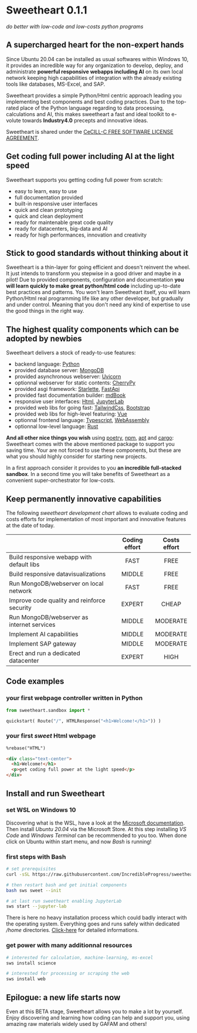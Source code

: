# Sweetheart **0.1.1**
*do better with low-code and low-costs python programs*

## A supercharged heart for the non-expert hands

Since Ubuntu 20.04 can be installed as usual softwares within Windows 10, it provides an incredible way for any organization to develop, deploy, and administrate **powerful responsive webapps including AI** on its own local network keeping high capabilities of integration with the already existing tools like databases, MS-Excel, and SAP.

Sweetheart provides a simple Python/Html centric approach leading you implementing best components and best coding practices. Due to the top-rated place of the Python language regarding to data processing, calculations and AI, this makes sweetheart a fast and ideal toolkit to e-volute towards **Industry4.0** precepts and innovative ideas.

Sweetheart is shared under the [CeCILL-C FREE SOFTWARE LICENSE AGREEMENT](https://github.com/IncredibleProgress/sweetheart.py/blob/master/LICENSE).

## Get coding full power including AI at the light speed

Sweetheart supports you getting coding full power from scratch:

- easy to learn, easy to use
- full documentation provided
- built-in responsive user interfaces
- quick and clean prototyping
- quick and clean deployment
- ready for maintenable great code quality
- ready for datacenters, big-data and AI
- ready for high performances, innovation and creativity

## Stick to good standards without thinking about it

Sweetheart is a thin-layer for going efficient and doesn't reinvent the wheel. It just intends to transform you stepwise in a good driver and maybe in a pilot! Due to provided components, configuration and documentation **you will learn quickly to make great python/html code** including up-to-date best practices and patterns. You won't learn Sweetheart itself, you will learn Python/Html real programming life like any other developer, but gradually and under control. Meaning that you don't need any kind of expertise to use the good things in the right way.

## The highest quality components which can be adopted by newbies

Sweetheart delivers a stock of ready-to-use features:

- backend language: [Python](https://www.python.org/)
- provided database server: [MongoDB](https://www.mongodb.com/)
- provided asynchronous webserver: [Uvicorn](https://www.uvicorn.org/)
- optionnal webserver for static contents: [CherryPy](https://cherrypy.org/)
- provided asgi framework: [Starlette](https://www.starlette.io/), [FastApi](https://fastapi.tiangolo.com/)
- provided fast documentation builder: [mdBook](https://rust-lang.github.io/mdBook/index.html)
- responsive user interfaces: [Html](https://www.w3schools.com/), [JupyterLab](https://jupyter.org/)
- provided web libs for going fast: [TailwindCss](https://tailwindcss.com/), [Bootstrap](https://getbootstrap.com/)
- provided web libs for high-level featuring: [Vue](https://vuejs.org/)
- optionnal frontend language: [Typescript](https://www.typescriptlang.org/), [WebAssembly](https://www.assemblyscript.org/)
- optionnal low-level language: [Rust](https://www.rust-lang.org/)

**And all other nice things you wish** using [poetry](https://python-poetry.org/), [npm](https://docs.npmjs.com/about-npm/), [apt](https://en.wikipedia.org/wiki/APT_(software)) and [cargo](https://doc.rust-lang.org/cargo/): Sweetheart comes with the above mentioned package to support you saving time. Your are not forced to use these components, but these are what you should highly consider for starting new projects.

In a first approach consider it provides to you **an incredible full-stacked sandbox**. In a second time you will take benefits of Sweetheart as a convenient super-orchestrator for low-costs.

## Keep permanently innovative capabilities

The following *sweetheart development chart* allows to evaluate coding and costs efforts for implementation of most important and innovative features at the date of today.

|                                              | Coding effort | Costs effort |
| :------------------------------------------- | :-----------: | :----------: |
| Build responsive webapp with default libs    | FAST          | FREE         |
| Build responsive datavisualizations          | MIDDLE        | FREE         |
| Run MongoDB/webserver on local network       | FAST          | FREE         |
| Improve code quality and reinforce security  | EXPERT        | CHEAP        |
| Run MongoDB/webserver as internet services   | MIDDLE        | MODERATE     |
| Implement AI capabilities                    | MIDDLE        | MODERATE     |
| Implement SAP gateway                        | MIDDLE        | MODERATE     |
| Erect and run a dedicated datacenter         | EXPERT        | HIGH         |

## Code examples

### your first webpage controller written in Python

``` python
from sweetheart.sandbox import *

quickstart( Route("/", HTMLResponse("<h1>Welcome!</h1>")) )
```

### your first *sweet* Html webpage

``` html
%rebase("HTML")

<div class="text-center">
  <h1>Welcome!</h1>
  <p>get coding full power at the light speed</p>
</div>
```

## Install and run Sweetheart

### set WSL on Windows 10

Discovering what is the WSL, have a look at the [Microsoft documentation](https://docs.microsoft.com/en-us/windows/wsl/about). Then install *Ubuntu 20.04* via the Microsoft Store. At this step installing *VS Code* and *Windows Terminal* can be recommended to you too. When done click on Ubuntu within start menu, and now *Bash* is running!

### first steps with Bash

``` bash
# set prerequisites
curl -sSL https://raw.githubusercontent.com/IncredibleProgress/sweetheart.py/master/get-sweetheart.py | python3 -

# then restart bash and get initial components
bash sws sweet --init

# at last run sweetheart enabling JupyterLab 
sws start --jupyter-lab
```

There is here no heavy installation process which could badly interact with the operating system. Everything goes and runs safely within dedicated */home* directories. [Click-here]() for detailed informations.

### get power with many additionnal resources

``` bash
# interested for calculation, machine-learning, ms-excel
sws install science

# interested for processing or scraping the web
sws install web
```

## Epilogue: a new life starts now

Even at this BETA stage, Sweetheart allows you to make a lot by yourself. Enjoy discovering and learning how coding can help and support you, using amazing raw materials widely used by GAFAM and others!
